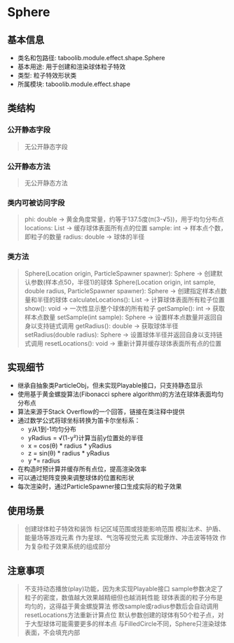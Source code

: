 # Sphere

## 基本信息
- 类名和包路径: taboolib.module.effect.shape.Sphere
- 基本用途: 用于创建和渲染球体粒子特效
- 类型: 粒子特效形状类
- 所属模块: taboolib.module.effect.shape

## 类结构

### 公开静态字段
> 无公开静态字段

### 公开静态方法
> 无公开静态方法

### 类内可被访问字段
> phi: double -> 黄金角度常量，约等于137.5度(π(3-√5))，用于均匀分布点
> locations: List<Location> -> 缓存球体表面所有点的位置
> sample: int -> 样本点个数，即粒子的数量
> radius: double -> 球体的半径

### 类方法
> Sphere(Location origin, ParticleSpawner spawner): Sphere -> 创建默认参数(样本点50，半径1)的球体
> Sphere(Location origin, int sample, double radius, ParticleSpawner spawner): Sphere -> 创建指定样本点数量和半径的球体
> calculateLocations(): List<Location> -> 计算球体表面所有粒子位置
> show(): void -> 一次性显示整个球体的所有粒子
> getSample(): int -> 获取样本点数量
> setSample(int sample): Sphere -> 设置样本点数量并返回自身以支持链式调用
> getRadius(): double -> 获取球体半径
> setRadius(double radius): Sphere -> 设置球体半径并返回自身以支持链式调用
> resetLocations(): void -> 重新计算并缓存球体表面所有点的位置

## 实现细节
- 继承自抽象类ParticleObj，但未实现Playable接口，只支持静态显示
- 使用基于黄金螺旋算法(Fibonacci sphere algorithm)的方法在球体表面均匀分布点
- 算法来源于Stack Overflow的一个回答，链接在类注释中提供
- 通过数学公式将球坐标转换为笛卡尔坐标系：
  - y从1到-1均匀分布
  - yRadius = √(1-y²)计算当前y位置处的半径
  - x = cos(θ) * radius * yRadius
  - z = sin(θ) * radius * yRadius
  - y *= radius
- 在构造时预计算并缓存所有点位，提高渲染效率
- 可以通过矩阵变换来调整球体的位置和形状
- 每次渲染时，通过ParticleSpawner接口生成实际的粒子效果

## 使用场景
> 创建球体粒子特效和装饰
> 标记区域范围或技能影响范围
> 模拟法术、护盾、能量场等游戏元素
> 作为星球、气泡等视觉元素
> 实现爆炸、冲击波等特效
> 作为复杂粒子效果系统的组成部分

## 注意事项
> 不支持动态播放(play)功能，因为未实现Playable接口
> sample参数决定了粒子的密度，数值越大效果越精细但也越消耗性能
> 球体表面的粒子分布是均匀的，这得益于黄金螺旋算法
> 修改sample或radius参数后会自动调用resetLocations方法重新计算点位
> 默认参数创建的球体有50个粒子点，对于大型球体可能需要更多的样本点
> 与FilledCircle不同，Sphere只渲染球体表面，不会填充内部
